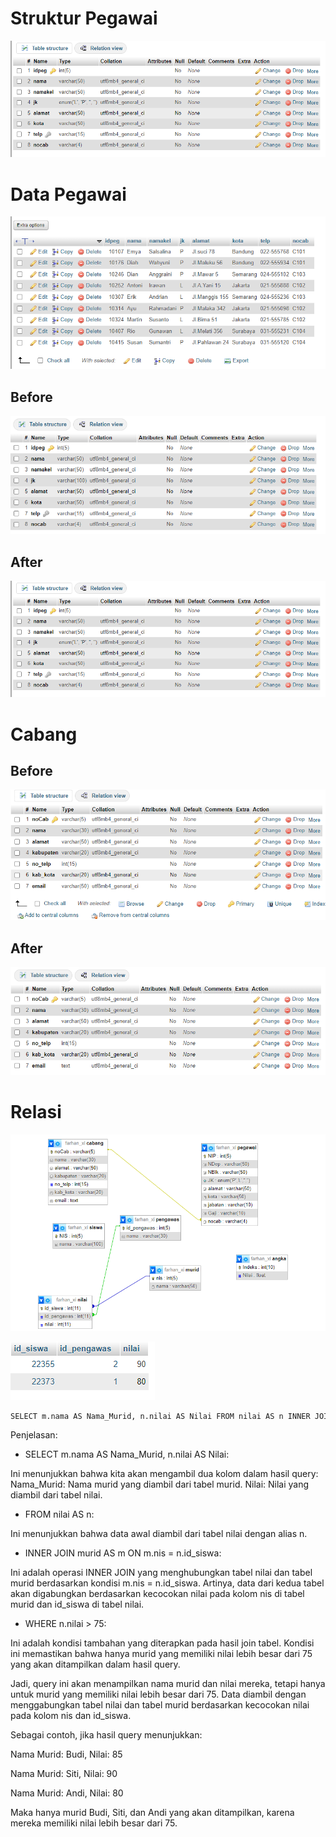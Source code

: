 
# Struktur Pegawai
![strukturpegawai.png](1.png)

# Data Pegawai
![pegawai.png](ASET%20PHPMYADMIN/pegawai.png)
## Before
![](ASET%20PHPMYADMIN/before.png)
## After
![strukturpegawai.png](ASET%20PHPMYADMIN/strukturpegawai.png)
# Cabang
## Before 

![cabang.png](ASET%20PHPMYADMIN/cabang.png)

## After
![cabang2.png](ASET%20PHPMYADMIN/cabang2.png)

# Relasi 

![w.png](w.png)

![nilai.png](ASET%20PHPMYADMIN/nilai.png)

```mysql
SELECT m.nama AS Nama_Murid, n.nilai AS Nilai FROM nilai AS n INNER JOIN murid AS m ON m.nis = n.id_siswa WHERE n.nilai > 75;
```

Penjelasan:

- SELECT m.nama AS Nama_Murid, n.nilai AS Nilai:

Ini menunjukkan bahwa kita akan mengambil dua kolom dalam hasil query:
Nama_Murid: Nama murid yang diambil dari tabel murid.
Nilai: Nilai yang diambil dari tabel nilai.

- FROM nilai AS n:

Ini menunjukkan bahwa data awal diambil dari tabel nilai dengan alias n.

- INNER JOIN murid AS m ON m.nis = n.id_siswa:

Ini adalah operasi INNER JOIN yang menghubungkan tabel nilai dan tabel murid berdasarkan kondisi m.nis = n.id_siswa.
Artinya, data dari kedua tabel akan digabungkan berdasarkan kecocokan nilai pada kolom nis di tabel murid dan id_siswa di tabel nilai.

- WHERE n.nilai > 75:

Ini adalah kondisi tambahan yang diterapkan pada hasil join tabel.
Kondisi ini memastikan bahwa hanya murid yang memiliki nilai lebih besar dari 75 yang akan ditampilkan dalam hasil query.

Jadi, query ini akan menampilkan nama murid dan nilai mereka, tetapi hanya untuk murid yang memiliki nilai lebih besar dari 75. Data diambil dengan menggabungkan tabel nilai dan tabel murid berdasarkan kecocokan nilai pada kolom nis dan id_siswa.

Sebagai contoh, jika hasil query menunjukkan:

Nama Murid: Budi, Nilai: 85

Nama Murid: Siti, Nilai: 90

Nama Murid: Andi, Nilai: 80

Maka hanya murid Budi, Siti, dan Andi yang akan ditampilkan, karena mereka memiliki nilai lebih besar dari 75.
